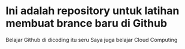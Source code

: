 # Ini adalah repository untuk latihan membuat brance baru di Github
Belajar Github di dicoding itu seru
Saya juga belajar Cloud Computing
